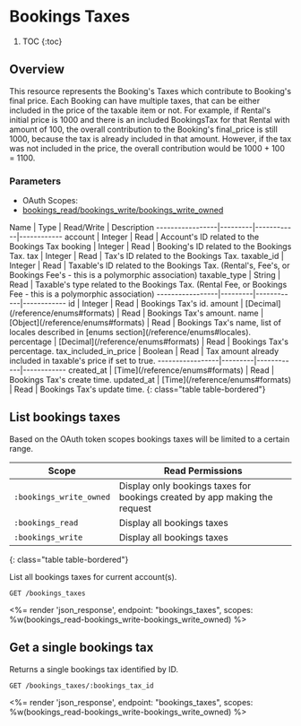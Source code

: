 # Bookings Taxes

1. TOC
{:toc}
## Overview

This resource represents the Booking's Taxes which contribute to Booking's final price. Each Booking can have multiple taxes, that can be either included in the price of the taxable item or not. For example, if Rental's initial price is 1000 and there is an included BookingsTax for that Rental with amount of 100, the overall contribution to the Booking's final_price is still 1000, because the tax is already included in that amount. However, if the tax was not included in the price, the overall contribution would be 1000 + 100 = 1100.

### Parameters
<ul class="nav nav-pills" role="tablist">
  <li class="disabled"><a>OAuth Scopes:</a></li>
  <li class="active"><a href="#bookings_read-bookings_write-bookings_write_owned" role="tab" data-toggle="pill">bookings_read/bookings_write/bookings_write_owned</a></li>
</ul>
<div class="tab-content" markdown="1">
  <div class="tab-pane active" id="bookings_read-bookings_write-bookings_write_owned" markdown="1">
Name             | Type    | Read/Write | Description
-----------------|---------|------------|------------
account          | Integer | Read       | Account's ID related to the Bookings Tax
booking          | Integer | Read       | Booking's ID related to the Bookings Tax.
tax              | Integer | Read       | Tax's ID related to the Bookings Tax.
taxable_id       | Integer | Read       | Taxable's ID related to the Bookings Tax.  (Rental's, Fee's, or Bookings Fee's - this is a polymorphic association)
taxable_type     | String  | Read       | Taxable's type related to the Bookings Tax. (Rental Fee, or Bookings Fee - this is a polymorphic association)
-----------------|---------|------------|------------
id               | Integer | Read       | Bookings Tax's id.
amount           | [Decimal](/reference/enums#formats)  | Read       | Bookings Tax's amount.
name             | [Object](/reference/enums#formats)   | Read       | Bookings Tax's name, list of locales described in [enums section](/reference/enums#locales).
percentage       | [Decimal](/reference/enums#formats)  | Read       | Bookings Tax's percentage.
tax_included_in_price | Boolean | Read       | Tax amount already included in taxable's price if set to true. 
-----------------|---------|------------|------------
created_at       | [Time](/reference/enums#formats) | Read       | Bookings Tax's create time.
updated_at       | [Time](/reference/enums#formats) | Read       | Bookings Tax's update time.
{: class="table table-bordered"}
  </div>
</div>


## List bookings taxes

Based on the OAuth token scopes bookings taxes will be limited to a
certain range.

Scope                    | Read Permissions
-------------------------|------------
`:bookings_write_owned`  | Display only bookings taxes for bookings created by app making the request
`:bookings_read`         | Display all bookings taxes
`:bookings_write`        | Display all bookings taxes
{: class="table table-bordered"}

List all bookings taxes for current account(s).

~~~
GET /bookings_taxes
~~~

<%= render 'json_response', endpoint: "bookings_taxes", scopes: %w(bookings_read-bookings_write-bookings_write_owned) %>

## Get a single bookings tax

Returns a single bookings tax identified by ID.

~~~
GET /bookings_taxes/:bookings_tax_id
~~~

<%= render 'json_response', endpoint: "bookings_taxes", scopes: %w(bookings_read-bookings_write-bookings_write_owned) %>
